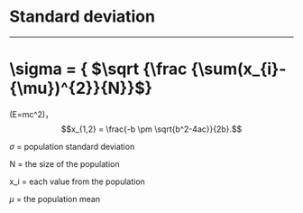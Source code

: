 # Standard deviation
---
#   \\sigma  = { $\sqrt {\frac {\sum(x_{i}-{\mu})^{2}}{N}}$} 

\(E=mc^2\)，$$x_{1,2} = \frac{-b \pm \sqrt{b^2-4ac}}{2b}.$$

$\sigma$	=	population standard deviation

N	=	the size of the population

x_i	=	each value from the population

$\mu$	=	the population mean 
